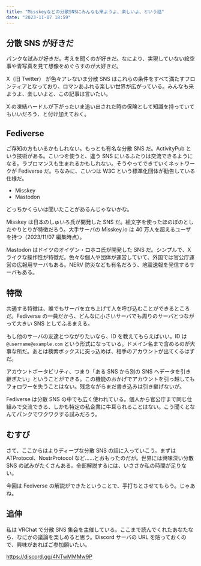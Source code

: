 ```yaml
---
title: "Misskeyなどの分散SNSにみんなも来ようよ、楽しいよ、という話"
date: "2023-11-07 18:59"
---
```


## 分散 SNS が好きだ

パンクな試みが好きだ。考えを聞くのが好きだ。なにより、実現していない絵空事や青写真を見て想像をめぐらすのが大好きだ。

X（旧 Twitter） が色々アレないま分散 SNS はこれらの条件をすべて満たすフロンティアとなっており、ロマンあふれる楽しい世界が広がっている。みんなも来ようよ、楽しいよと、この記事は言いたい。

X の凍結ハードルが下がったいま追い出された時の保険として知識を持っていてもいいだろう、と付け加えておく。

## Fediverse

ご存知の方もいるかもしれない。もっとも有名な分散 SNS だ。ActivityPub という技術がある。こいつを使うと、違う SNS にいるふたりは交流できるようになる。ラブロマンスも生まれるかもしれない。そうやってできていくネットワークが Fediverse だ。ちなみに、こいつは W3C という標準化団体が勧告している仕様だ。

- Misskey
- Mastodon

どっちかくらいは聞いたことがあるんじゃないかな。

Misskey は日本のしゅいろ氏が開発した SNS だ。絵文字を使ったほのぼのとしたやりとりが特徴だろう。大手サーバの Misskey.io は 40 万人を超えるユーザを持つ（2023/11/07 編集時点）。

Mastodon はドイツのオイゲン・ロホコ氏が開発した SNS だ。シンプルで、X ライクな操作性が特徴だ。色々な個人や団体が運営していて、外国では官公庁運営の広報用サーバもある。NERV 防災なども有名だろう、地震速報を発信するサーバもある。

## 特徴

共通する特徴は、誰でもサーバを立ち上げて人を呼び込むことができるところだ。Fediverse の一員だから、どんなに小さいサーバでも周りのサーバとつながって大きい SNS としてふるまえる。

もし他のサーバの友達とつながりたいなら、ID を教えてもらえばいい。ID は `@username@example.com` という形式になっている。ドメイン名まで含めるのが大事な所だ。あとは検索ボックスに突っ込めば、相手のアカウントが出てくるはずだ。

アカウントポータビリティ、つまり「ある SNS から別の SNS へデータを引き継ぎたい」ということができる。この機能のおかげでアカウントを引っ越してもフォロワーを失うことはない。残念ながらまだ書き込みは引き継げないが。

Fediverse は分散 SNS の中でも広く使われている。個人から官公庁まで同じ仕組みで交流できる、しかも特定の私企業に牛耳られることはない。こう聞くとなんてパンクでワクワクする試みだろう。

## むすび

さて、ここからはよりディープな分散 SNS の話に入っていこう。まずは ATProtocol、NostrProtocol など……とおもったのだが。世界には興味深い分散 SNS の試みがたくさんある。全部解説するには、いささか私の時間が足りない。

今回は Fediverse の解説ができたということで、手打ちとさせてもらう。じゃあね。

## 追伸

私は VRChat で分散 SNS 集会を主催している。ここまで読んでくれたあなたなら、なにかの議論を楽しめると思う。Discord サーバの URL を貼っておくので、興味があればご参加願いたい。

https://discord.gg/4NTwMMMw9P
